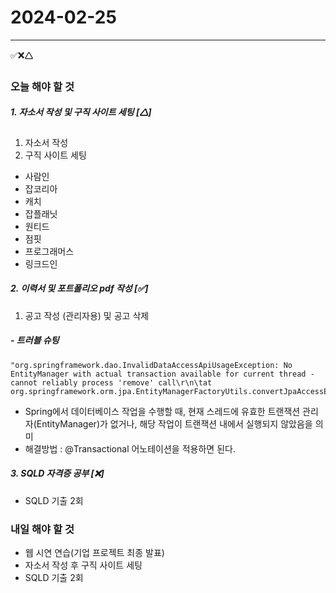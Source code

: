 # 2024-02-25

---

✅❌🛆

### 오늘 해야 할 것

##### 1. 자소서 작성 및 구직 사이트 세팅 [🛆]

1. 자소서 작성
2. 구직 사이트 세팅

- 사람인
- 잡코리아
- 캐치
- 잡플래닛
- 원티드
- 점핏
- 프로그래머스
- 링크드인

##### 2. 이력서 및 포트폴리오 pdf 작성 [✅]

1. 공고 작성 (관리자용) 및 공고 삭제

##### - 트러블 슈팅

```shell
"org.springframework.dao.InvalidDataAccessApiUsageException: No EntityManager with actual transaction available for current thread - cannot reliably process 'remove' call\r\n\tat org.springframework.orm.jpa.EntityManagerFactoryUtils.convertJpaAccessExceptionIfPossible(EntityManagerFactoryUtils.java:400)
```

- Spring에서 데이터베이스 작업을 수행할 때, 현재 스레드에 유효한 트랜잭션 관리자(EntityManager)가 없거나, 해당 작업이 트랜잭션 내에서 실행되지 않았음을 의미
- 해결방법 : @Transactional 어노테이션을 적용하면 된다.

##### 3. SQLD 자격증 공부 [❌]

- SQLD 기출 2회

### 내일 해야 할 것

- 웹 시연 연습(기업 프로젝트 최종 발표)
- 자소서 작성 후 구직 사이트 세팅
- SQLD 기출 2회
